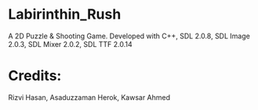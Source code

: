 # Labirinthin_Rush
A 2D Puzzle &amp; Shooting  Game. Developed with C++, SDL 2.0.8, SDL Image 2.0.3, SDL Mixer 2.0.2, SDL TTF 2.0.14

# Credits: 
Rizvi Hasan,
Asaduzzaman Herok, 
Kawsar Ahmed  
